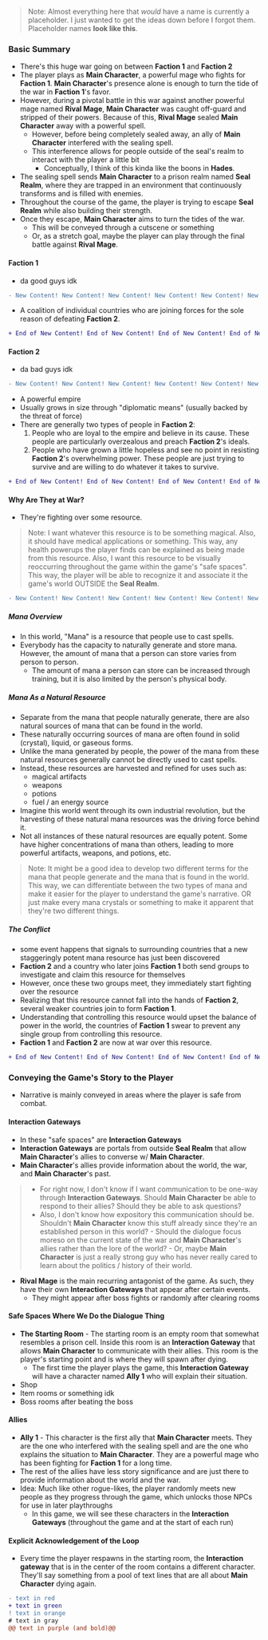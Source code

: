 
> Note: Almost everything here that *would* have a name is currently a placeholder. I just wanted to get the ideas down before I forgot them. Placeholder names **look like this**.

### Basic Summary

- There's this huge war going on between **Faction 1** and **Faction 2**
- The player plays as **Main Character**, a powerful mage who fights for **Faction 1**. **Main Character**'s presence alone is enough to turn the tide of the war in **Faction 1**'s favor.
- However, during a pivotal battle in this war against another powerful mage named **Rival Mage**, **Main Character** was caught off-guard and stripped of their powers. Because of this, **Rival Mage** sealed **Main Character** away with a powerful spell.
	- However, before being completely sealed away, an ally of **Main Character** interfered with the sealing spell.
	- This interference allows for people outside of the seal's realm to interact with the player a little bit
		- Conceptually, I think of this kinda like the boons in **Hades**.
- The sealing spell sends **Main Character** to a prison realm named **Seal Realm**, where they are trapped in an environment that continuously transforms and is filled with enemies.
- Throughout the course of the game, the player is trying to escape **Seal Realm** while also building their strength.
- Once they escape, **Main Character** aims to turn the tides of the war.
	- This will be conveyed through a cutscene or something
	- Or, as a stretch goal, maybe the player can play through the final battle against **Rival Mage**.

#### Faction 1
- da good guys idk

```diff
- New Content! New Content! New Content! New Content! New Content! New Content!
```

- A coalition of individual countries who are joining forces for the sole reason of defeating **Faction 2**.

```diff
+ End of New Content! End of New Content! End of New Content! End of New Content!
```

#### Faction 2
- da bad guys idk

```diff
- New Content! New Content! New Content! New Content! New Content! New Content!
```

- A powerful empire
- Usually grows in size through "diplomatic means" (usually backed by the threat of force)
- There are generally two types of people in **Faction 2**:
	1. People who are loyal to the empire and believe in its cause. These people are particularly overzealous and preach **Faction 2**'s ideals.
	2. People who have grown a little hopeless and see no point in resisting **Faction 2**'s overwhelming power. These people are just trying to survive and are willing to do whatever it takes to survive.

```diff
+ End of New Content! End of New Content! End of New Content! End of New Content!
```

#### Why Are They at War?
- They're fighting over some resource.

> Note: I want whatever this resource is to be something magical. Also, it should have medical applications or something. This way, any health powerups the player finds can be explained as being made from this resource. Also, I want this resource to be visually reoccurring throughout the game within the game's "safe spaces". This way, the player will be able to recognize it and associate it the game's world OUTSIDE the **Seal Realm**.

```diff
- New Content! New Content! New Content! New Content! New Content! New Content!
```

##### Mana Overview
- In this world, "Mana" is a resource that people use to cast spells.
- Everybody has the capacity to naturally generate and store mana. However, the amount of mana that a person can store varies from person to person.
	- The amount of mana a person can store can be increased through training, but it is also limited by the person's physical body.

##### Mana As a Natural Resource
- Separate from the mana that people naturally generate, there are also natural sources of mana that can be found in the world.
- These naturally occurring sources of mana are often found in solid (crystal), liquid, or gaseous forms.
- Unlike the mana generated by people, the power of the mana from these natural resources generally cannot be directly used to cast spells.
- Instead, these resources are harvested and refined for uses such as:
	- magical artifacts
	- weapons
	- potions
	- fuel / an energy source
- Imagine this world went through its own industrial revolution, but the harvesting of these natural mana resources was the driving force behind it.
- Not all instances of these natural resources are equally potent. Some have higher concentrations of mana than others, leading to more powerful artifacts, weapons, and potions, etc.

> Note: It might be a good idea to develop two different terms for the mana that people generate and the mana that is found in the world. This way, we can differentiate between the two types of mana and make it easier for the player to understand the game's narrative. OR just make every mana crystals or something to make it apparent that they're two different things.

##### The Conflict

- some event happens that signals to surrounding countries that a new staggeringly potent mana resource has just been discovered
- **Faction 2** and a country who later joins **Faction 1** both send groups to investigate and claim this resource for themselves
- However, once these two groups meet, they immediately start fighting over the resource
- Realizing that this resource cannot fall into the hands of **Faction 2**, several weaker countries join to form **Faction 1**.
- Understanding that controlling this resource would upset the balance of power in the world, the countries of **Faction 1** swear to prevent any single group from controlling this resource.
- **Faction 1** and **Faction 2** are now at war over this resource.

```diff
+ End of New Content! End of New Content! End of New Content! End of New Content!
```

### Conveying the Game's Story to the Player

- Narrative is mainly conveyed in areas where the player is safe from combat.

#### Interaction Gateways
- In these "safe spaces" are **Interaction Gateways**
- **Interaction Gateways** are portals from outside **Seal Realm** that allow **Main Character**'s allies to converse w/ **Main Character**.
- **Main Character**'s allies provide information about the world, the war, and **Main Character**'s past.

> - For right now, I don't know if I want communication to be one-way through **Interaction Gateways**. Should **Main Character** be able to respond to their allies? Should they be able to ask questions?
> - Also, I don't know how expository this communication should be. Shouldn't **Main Character** know this stuff already since they're an established person in this world?
	- Should the dialogue focus moreso on the current state of the war and **Main Character**'s allies rather than the lore of the world?
	- Or, maybe **Main Character** is just a really strong guy who has never really cared to learn about the politics / history of their world.

- **Rival Mage** is the main recurring antagonist of the game. As such, they have their own **Interaction Gateways** that appear after certain events.
	- They might appear after boss fights or randomly after clearing rooms

#### Safe Spaces Where We Do the Dialogue Thing
- **The Starting Room** - The starting room is an empty room that somewhat resembles a prison cell. Inside this room is an **Interaction Gateway** that allows **Main Character** to communicate with their allies. This room is the player's starting point and is where they will spawn after dying.
	- The first time the player plays the game, this **Interaction Gateway** will have a character named **Ally 1** who will explain their situation.
- Shop
- Item rooms or something idk
- Boss rooms after beating the boss

#### Allies
- **Ally 1** - This character is the first ally that **Main Character** meets. They are the one who interfered with the sealing spell and are the one who explains the situation to **Main Character**. They are a powerful mage who has been fighting for **Faction 1** for a long time.
- The rest of the allies have less story significance and are just there to provide information about the world and the war.
- Idea: Much like other rogue-likes, the player randomly meets new people as they progress through the game, which unlocks those NPCs for use in later playthroughs
	- In this game, we will see these characters in the **Interaction Gateways** (throughout the game and at the start of each run)

#### Explicit Acknowledgement of the Loop
- Every time the player respawns in the starting room, the **Interaction gateway** that is in the center of the room contains a different character. They'll say something from a pool of text lines that are all about **Main Character** dying again.

```diff
- text in red
+ text in green
! text in orange
# text in gray
@@ text in purple (and bold)@@
```
